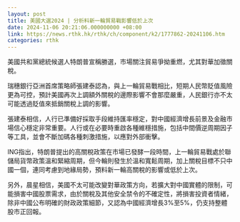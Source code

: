 ```yaml
---
layout: post
title: 美國大選2024 | 分析料新一輪貿易戰影響低於上次
date: 2024-11-06 20:21:06.000000000 +08:00
link: https://news.rthk.hk/rthk/ch/component/k2/1777862-20241106.htm
categories: rthk
---
```


美國共和黨總統候選人特朗普宣稱勝選，市場關注貿易爭拗重燃，尤其對華加徵關稅。

瑞穗銀行亞洲首席策略師張建泰認為，與上一輪貿易戰相比，短期人民幣貶值風險更為可控，預計美國再次上調額外關稅的邊際影響不會那麼嚴重，人民銀行亦不太可能透過貶值來抵銷關稅上調的影響。

張建泰相信，人行已準備好採取手段維持匯率穩定，對中國經濟增長前景及金融市場信心穩定非常重要。人行或在必要時重啟各種維穩措施，包括中間價逆周期因子等工具，並會不斷加碼各種刺激措施，以應對外部衝擊。

ING指出，特朗普提出的高關稅政策在市場已發酵一段時間，上一輪貿易戰處於聯儲局貨幣政策溫和緊縮周期，但今輪則發生於溫和寬鬆周期，加上關稅目標不只中國一個，連同考慮到地緣局勢，預料新一輪高關稅的影響或低於上次。

另外，晨星相信，美國不太可能改變對華政策方向，若擴大對中國實體的限制，可能損害中國股票需求，由於關稅及其他安全禁令的不確定性，將損害投資者情緒，除非中國公布明確的財政政策細節，又認為中國經濟增長3%至5%，仍支持整體股市正回報。
